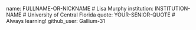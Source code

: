 name: FULLNAME-OR-NICKNAME # Lisa Murphy
institution: INSTITUTION-NAME # University of Central Florida
quote: YOUR-SENIOR-QUOTE # Always learning!
github_user: Gallium-31